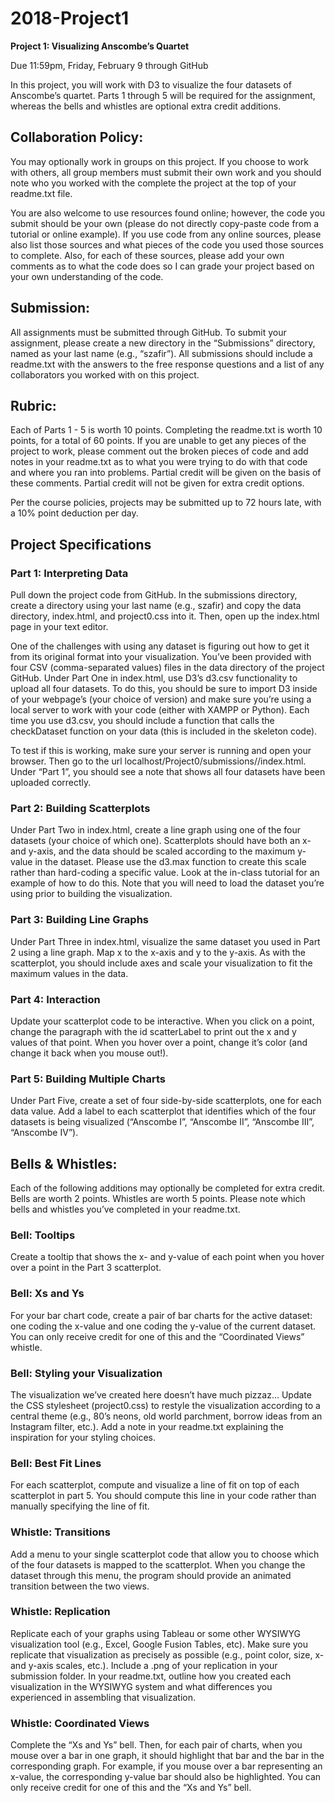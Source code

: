 # 2018-Project1

<b>Project 1: Visualizing Anscombe’s Quartet</b>

Due 11:59pm, Friday, February 9 through GitHub

In this project, you will work with D3 to visualize the four datasets of Anscombe’s quartet. Parts 1 through 5 will be required for the assignment, whereas the bells and whistles are optional extra credit additions. 

<h2>Collaboration Policy:</h2>
You may optionally work in groups on this project. If you choose to work with others, all group members must submit their own work and you should note who you worked with the complete the project at the top of your readme.txt file. 

You are also welcome to use resources found online; however, the code you submit should be your own (please do not directly copy-paste code from a tutorial or online example). If you use code from any online sources, please also list those sources and what pieces of the code you used those sources to complete. Also, for each of these sources, please add your own comments as to what the code does so I can grade your project based on your own understanding of the code. 

<h2>Submission: </h2>
All assignments must be submitted through GitHub. To submit your assignment, please create a new directory in the “Submissions” directory, named as your last name (e.g., “szafir”). All submissions should include a readme.txt with the answers to the free response questions and a list of any collaborators you worked with on this project.

<h2>Rubric: </h2>
Each of Parts 1 - 5 is worth 10 points. Completing the readme.txt is worth 10 points, for a total of 60 points. If you are unable to get any pieces of the project to work, please comment out the broken pieces of code and add notes in your readme.txt as to what you were trying to do with that code and where you ran into problems. Partial credit will be given on the basis of these comments. Partial credit will not be given for extra credit options. 

Per the course policies, projects may be submitted up to 72 hours late, with a 10% point deduction per day.


<h2>Project Specifications</h2>


<h3>Part 1: Interpreting Data</h3>
Pull down the project code from GitHub. In the submissions directory, create a directory using your last name (e.g., szafir) and copy the data directory, index.html, and project0.css into it. Then, open up the index.html page in your text editor. 

One of the challenges with using any dataset is figuring out how to get it from its original format into your visualization. You’ve been provided with four CSV (comma-separated values) files in the data directory of the project GitHub. Under Part One in index.html, use D3’s d3.csv functionality to upload all four datasets. To do this, you should be sure to import D3 inside of your webpage’s <head> (your choice of version) and make sure you’re using a local server to work with your code (either with XAMPP or Python). Each time you use d3.csv, you should include a function that calls the checkDataset function on your data (this is included in the skeleton code). 

To test if this is working, make sure your server is running and open your browser. Then go to the url localhost/Project0/submissions/<your directory name>/index.html. Under “Part 1”, you should see a note that shows all four datasets have been uploaded correctly. 

<h3>Part 2: Building Scatterplots</h3>
Under Part Two in index.html, create a line graph using one of the four datasets (your choice of which one). Scatterplots should have both an x- and y-axis, and the data should be scaled according to the maximum y-value in the dataset. Please use the d3.max function to create this scale rather than hard-coding a specific value. Look at the in-class tutorial for an example of how to do this.  Note that you will need to load the dataset you’re using prior to building the visualization.  

<h3>Part 3: Building Line Graphs</h3>
Under Part Three in index.html, visualize the same dataset you used in Part 2 using a line graph. Map x to the x-axis and y to the y-axis. As with the scatterplot, you should include axes and scale your visualization to fit the maximum values in the data. 

<h3>Part 4: Interaction</h3>
Update your scatterplot code to be interactive. When you click on a point, change the paragraph with the id scatterLabel to print out the x and y values of that point. When you hover over a point, change it’s color (and change it back when you mouse out!). 

<h3>Part 5: Building Multiple Charts </h3>
Under Part Five, create a set of four side-by-side scatterplots, one for each data value. Add a label to each scatterplot that identifies which of the four datasets is being visualized (“Anscombe I”, “Anscombe II”, “Anscombe III”, “Anscombe IV”). 

<h2>Bells & Whistles: </h2>

Each of the following additions may optionally be completed for extra credit. Bells are worth 2 points. Whistles are worth 5 points. Please note which bells and whistles you’ve completed in your readme.txt.

<h3>Bell: Tooltips</h3>
Create a tooltip that shows the x- and y-value of each point when you hover over a point in the Part 3 scatterplot. 

<h3>Bell: Xs and Ys</h3>
For your bar chart code, create a pair of bar charts for the active dataset: one coding the x-value and one coding the y-value of the current dataset. You can only receive credit for one of this and the “Coordinated Views” whistle. 

<h3>Bell: Styling your Visualization</h3>
The visualization we’ve created here doesn’t have much pizzaz… Update the CSS stylesheet (project0.css) to restyle the visualization according to a central theme (e.g., 80’s neons, old world parchment, borrow ideas from an Instagram filter, etc.). Add a note in your readme.txt explaining the inspiration for your styling choices.

<h3>Bell: Best Fit Lines</h3>
For each scatterplot, compute and visualize a line of fit on top of each scatterplot in part 5. You should compute this line in your code rather than manually specifying the line of fit.  

<h3>Whistle: Transitions </h3>
Add a menu to your single scatterplot code that allow you to choose which of the four datasets is mapped to the scatterplot. When you change the dataset through this menu, the program should provide an animated transition between the two views. 



<h3>Whistle: Replication</h3>
Replicate each of your graphs using Tableau or some other WYSIWYG visualization tool (e.g., Excel, Google Fusion Tables, etc). Make sure you replicate that visualization as precisely as possible (e.g., point color, size, x- and y-axis scales, etc.). Include a .png of your replication in your submission folder. In your readme.txt, outline how you created each visualization in the WYSIWYG system and what differences you experienced in assembling that visualization.  

<h3>Whistle: Coordinated Views</h3>
Complete the “Xs and Ys” bell. Then, for each pair of charts, when you mouse over a bar in one graph, it should highlight that bar and the bar in the corresponding graph. For example, if you mouse over a bar representing an x-value, the corresponding y-value bar should also be highlighted. You can only receive credit for one of this and the “Xs and Ys” bell. 
